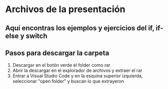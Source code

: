 <h1>Archivos de la presentación </h1>
<h2> Aquí encontras los ejemplos y ejercicios del if, if-else y switch </h2>
<h2> Pasos para descargar la carpeta </h2>
<ol>
  <li>
    Descargar en el botón verde el folder como rar
  </li>
  <li>
    Abrir la descargar en el explorador de archivos y extraer el rar
  </li>
  <li>
    Entrar a Visual Studio Code y en la esquina superior izquierda, seleccionar "open folder" y buscan lo que extrayeron
  </li>
</ol>
